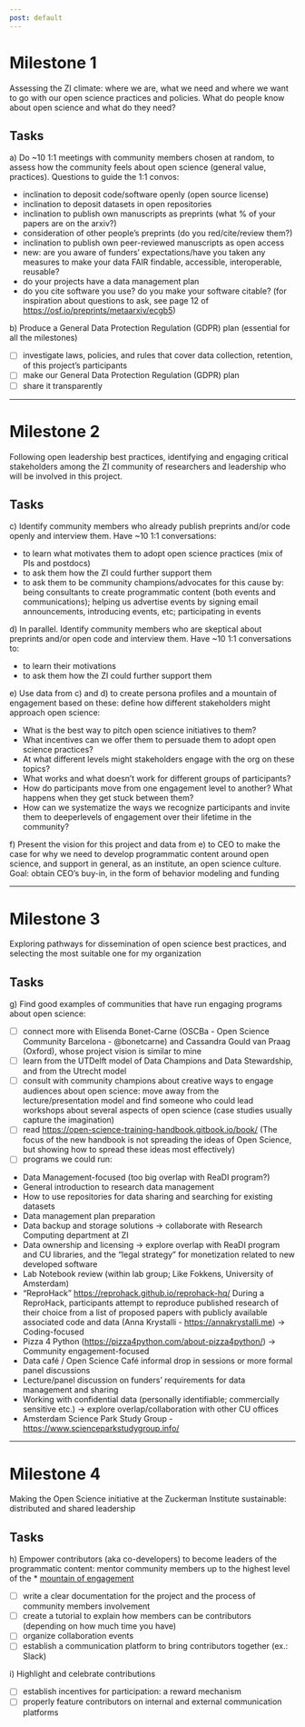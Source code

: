 ```yaml
---
post: default
---
```


# Milestone 1
Assessing the ZI climate: where we are, what we need and where we want to go with our open science practices and policies.
What do people know about open science and what do they need?

## Tasks
a) Do ~10 1:1 meetings with community members chosen at random, to assess how the community feels about open science (general value, practices). Questions to guide the 1:1 convos:
- inclination to deposit code/software openly (open source license)
- inclination to deposit datasets in open repositories
- inclination to publish own manuscripts as preprints (what % of your papers are on the arxiv?)
- consideration of other people’s preprints (do you red/cite/review them?)
- inclination to publish own peer-reviewed manuscripts as open access
- new: are you aware of funders’ expectations/have you taken any measures to make your data FAIR findable, accessible, interoperable, reusable?
- do your projects have a data management plan
- do you cite software you use? do you make your software citable?
(for inspiration about questions to ask, see page 12 of https://osf.io/preprints/metaarxiv/ecgb5)

b) Produce a General Data Protection Regulation (GDPR) plan (essential for all the milestones)
- [ ] investigate laws, policies, and rules that cover data collection, retention, of this project’s participants    
- [ ] make our General Data Protection Regulation (GDPR) plan
- [ ] share it transparently

---

# Milestone 2

Following open leadership best practices, identifying and engaging critical stakeholders among the ZI community of researchers and leadership who will be involved in this project. 

## Tasks
c) Identify community members who already publish preprints and/or code openly and interview them. Have ~10 1:1 conversations: 
- to learn what motivates them to adopt open science practices (mix of PIs and postdocs)
- to ask them how the ZI could further support them
- to ask them to be community champions/advocates for this cause by:
    being consultants to create programmatic content (both events and communications);
    helping us advertise events by signing email announcements, introducing events, etc;
    participating in events

d) In parallel. Identify community members who are skeptical about preprints and/or open code and interview them. Have ~10 1:1 conversations to: 
- to learn their motivations
- to ask them how the ZI could further support them

e) Use data from c) and d) to create persona profiles and a mountain of engagement based on these: define how different stakeholders might approach open science:
- What is the best way to pitch open science initiatives to them?
- What incentives can we offer them to persuade them to adopt open science practices?
- At what different levels might stakeholders engage with the org on these topics?
- What works and what doesn’t work for different groups of participants?
- How do participants move from one engagement level to another? What happens when they get stuck between them?
- How can we systematize the ways we recognize participants and invite them to deeperlevels of engagement over their lifetime in the community?

f) Present the vision for this project and data from e) to CEO to make the case for why we need to develop programmatic content around open science, and support in general, as an institute, an open science culture. Goal: obtain CEO’s buy-in, in the form of behavior modeling and funding 

---

# Milestone 3

Exploring pathways for dissemination of open science best practices, and selecting the most suitable one for my organization

## Tasks
g) Find good examples of communities that have run engaging programs about open science:
- [ ] connect more with Elisenda Bonet-Carne (OSCBa - Open Science Community Barcelona - @bonetcarne) and Cassandra Gould van Praag (Oxford), whose project vision is similar to mine
- [ ] learn from the UTDelft model of Data Champions and Data Stewardship, and from the Utrecht model
- [ ] consult with community champions about creative ways to engage audiences about open science: move away from the lecture/presentation model and find someone who could lead workshops about several aspects of open science (case studies usually capture the imagination)
- [ ] read https://open-science-training-handbook.gitbook.io/book/ (The focus of the new handbook is not spreading the ideas of Open Science, but showing how to spread these ideas most effectively)
- [ ] programs we could run:
- Data Management-focused (too big overlap with ReaDI program?)
- General introduction to research data management 
- How to use repositories for data sharing and searching for existing datasets 
- Data management plan preparation
- Data backup and storage solutions  → collaborate with Research Computing department at ZI
- Data ownership and licensing → explore overlap with ReaDI program and CU libraries, and the “legal strategy” for monetization related to new developed software
- Lab Notebook review (within lab group; Like Fokkens, University of Amsterdam)
- “ReproHack” https://reprohack.github.io/reprohack-hq/ During a ReproHack, participants attempt to reproduce published research of their choice from a list of proposed papers with publicly available associated code and data (Anna Krystalli - https://annakrystalli.me) → Coding-focused
- Pizza 4 Python (https://pizza4python.com/about-pizza4python/) → Community engagement-focused
- Data café / Open Science Café informal drop in sessions or more formal panel discussions
- Lecture/panel discussion on funders’ requirements for data management and sharing
- Working with confidential data (personally identifiable; commercially sensitive etc.) → explore overlap/collaboration with other CU offices
- Amsterdam Science Park Study Group - https://www.scienceparkstudygroup.info/

---

# Milestone 4

Making the Open Science initiative at the Zuckerman Institute sustainable: distributed and shared leadership

## Tasks
h) Empower contributors (aka co-developers) to become leaders of the programmatic content: mentor community members up to the highest level  of the * [mountain of engagement](https://docs.google.com/document/d/1oy8qp_qhMalIVNu5Fx_1yv5SsO0CWAVQv8vC_9L2n1Y/edit#) 
- [ ] write a clear documentation for the project and the process of community members  involvement
- [ ] create a tutorial to explain how members can be contributors (depending on how much time you have)
- [ ] organize collaboration events
- [ ] establish a communication platform to bring contributors together (ex.: Slack)

i) Highlight and celebrate contributions 
- [ ] establish incentives for participation: a reward mechanism
- [ ] properly feature contributors on internal and external communication platforms
